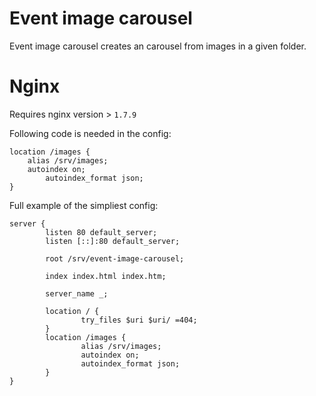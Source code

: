 # Event image carousel
Event image carousel creates an carousel from images in a given folder.

# Nginx
Requires nginx version > `1.7.9`

Following code is needed in the config:
```
location /images {
	alias /srv/images;
	autoindex on;
        autoindex_format json;
}
```

Full example of the simpliest config:
```
server {
        listen 80 default_server;
        listen [::]:80 default_server;

        root /srv/event-image-carousel;

        index index.html index.htm;

        server_name _;

        location / {
                try_files $uri $uri/ =404;
        }
        location /images {
                alias /srv/images;
                autoindex on;
                autoindex_format json;
        }
}
```
